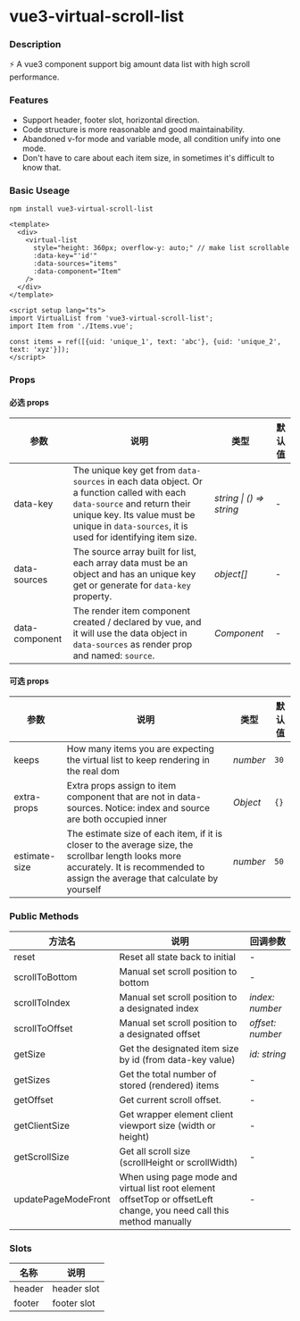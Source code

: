 # vue3-virtual-scroll-list

### Description

⚡️ A vue3 component support big amount data list with high scroll performance.

### Features
* Support header, footer slot, horizontal direction.
* Code structure is more reasonable and good maintainability.
* Abandoned v-for mode and variable mode, all condition unify into one mode.
* Don't have to care about each item size, in sometimes it's difficult to know that.

### Basic Useage

```
npm install vue3-virtual-scroll-list
```

```vue
<template>
  <div>
    <virtual-list
      style="height: 360px; overflow-y: auto;" // make list scrollable
      :data-key="'id'"
      :data-sources="items"
      :data-component="Item"
    />
  </div>
</template>

<script setup lang="ts">
import VirtualList from 'vue3-virtual-scroll-list';
import Item from './Items.vue';

const items = ref([{uid: 'unique_1', text: 'abc'}, {uid: 'unique_2', text: 'xyz'}]);
</script>
```

### Props

#### 必选 props
| 参数 | 说明 | 类型 | 默认值 |
| --- | --- | --- | --- |
| data-key | The unique key get from `data-sources` in each data object. Or a function called with each `data-source` and return their unique key. Its value must be unique in `data-sources`, it is used for identifying item size. | _string \| () => string_ | - |
| data-sources | The source array built for list, each array data must be an object and has an unique key get or generate for `data-key` property. | _object[]_ | - |
| data-component	 | The render item component created / declared by vue, and it will use the data object in `data-sources` as render prop and named: `source`. | _Component_ | - |

#### 可选 props

| 参数 | 说明 | 类型 | 默认值 |
| --- | --- | --- | --- |
| keeps | How many items you are expecting the virtual list to keep rendering in the real dom | _number_ | `30` |
| extra-props | Extra props assign to item component that are not in data-sources. Notice: index and source are both occupied inner | _Object_ | `{}` |
| estimate-size	| The estimate size of each item, if it is closer to the average size, the scrollbar length looks more accurately. It is recommended to assign the average that calculate by yourself | _number_ | `50` |


### Public Methods

| 方法名     | 说明                                     | 回调参数            |
| ---------- | ---------------------------------------- | ------------------- |
| reset      | Reset all state back to initial | - |
| scrollToBottom | Manual set scroll position to bottom | -  |
| scrollToIndex | Manual set scroll position to a designated index | _index: number_ |
| scrollToOffset | Manual set scroll position to a designated offset | _offset: number_ |
| getSize | Get the designated item size by id (from data-key value) | _id: string_ |
| getSizes | Get the total number of stored (rendered) items | - |
| getOffset | Get current scroll offset. | - |
| getClientSize | Get wrapper element client viewport size (width or height) | - |
| getScrollSize | Get all scroll size (scrollHeight or scrollWidth) | - |
| updatePageModeFront | When using page mode and virtual list root element offsetTop or offsetLeft change, you need call this method manually | - |


### Slots

| 名称    | 说明           |
| ------- | -------------- |
| header | header slot       |
| footer | footer slot |
